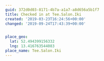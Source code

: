 ```yaml
---
guid: 372d0d03-8171-4b7a-a1a7-a8d656a5b1f7
title: Checked in at Tee.Salon.Iki
created: '2019-03-23T16:24:56+00:00'
changed: '2019-09-24T17:43:39+00:00'


place_geo:
  lat: 52.494399156332
  lng: 13.416763544083
place_name: Tee.Salon.Iki
---
```


